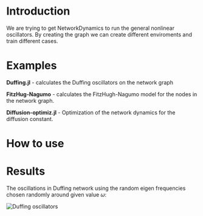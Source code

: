 # Introduction
We are trying to get NetworkDynamics to run the general nonlinear oscillators.
By creating the graph we can create different enviroments and train different
cases. 
# Examples
**Duffing.jl** - calculates the Duffing oscillators on the network graph

**FitzHug-Nagumo** - calculates the FitzHugh-Nagumo model for the nodes in the network graph.

**Diffusion-optimiz.jl** - Optimization of the network dynamics for the diffusion constant.

# How to use

# Results
The oscillations in Duffing network using the random eigen frequencies chosen randomly around given value $\omega$:


![Duffing oscillators](./duffing_barabasi_albert.png)

